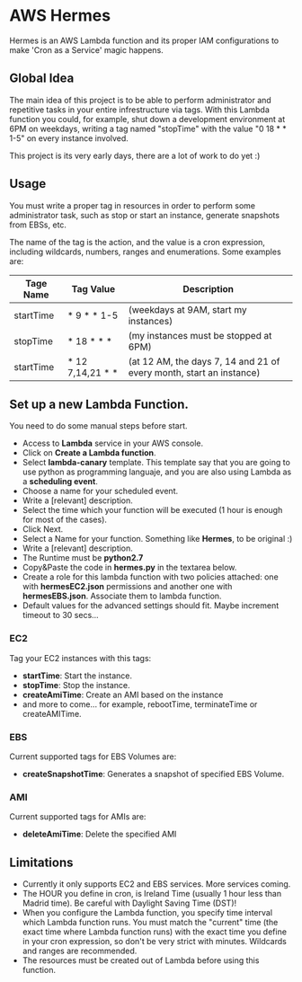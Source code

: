 # AWS Hermes

Hermes is an AWS Lambda function and its proper IAM configurations to make 'Cron as a Service' magic happens.

## Global Idea

The main idea of this project is to be able to perform administrator and repetitive tasks in your entire infrestructure via tags. With this Lambda function you could, for example, shut down a development environment at 6PM on weekdays, writing a tag named "stopTime" with the value "0 18 * * 1-5" on every instance involved.

This project is its very early days, there are a lot of work to do yet :)

## Usage

You must write a proper tag in resources in order to perform some administrator task, such as stop or start an instance, generate snapshots from EBSs, etc.

The name of the tag is the action, and the value is a cron expression, including wildcards, numbers, ranges and enumerations. Some examples are:

Tage Name | Tag Value | Description
---- | ---- | ---
startTime | * 9 * * 1-5 | (weekdays at 9AM, start my instances)
stopTime | * 18 * * * |  (my instances must be stopped at 6PM)
startTime | * 12 7,14,21 * * | (at 12 AM, the days 7, 14 and 21 of every month, start an instance)

## Set up a new Lambda Function.

You need to do some manual steps before start.

- Access to **Lambda** service in your AWS console.
- Click on **Create a Lambda function**.
- Select **lambda-canary** template. This template say that you are going to use python as programming languaje, and you are also using Lambda as a **scheduling event**.
- Choose a name for your scheduled event.
- Write a [relevant] description.
- Select the time which your function will be executed (1 hour is enough for most of the cases).
- Click Next.
- Select a Name for your function. Something like **Hermes**, to be original :)
- Write a [relevant] description.
- The Runtime must be **python2.7**
- Copy&Paste the code in **hermes.py** in the textarea below.
- Create a role for this lambda function with two policies attached: one with **hermesEC2.json** permissions and another one with **hermesEBS.json**. Associate them to lambda function.
- Default values for the advanced settings should fit. Maybe increment timeout to 30 secs...

### EC2

Tag your EC2 instances with this tags:

- **startTime**: Start the instance.
- **stopTime**: Stop the instance.
- **createAmiTime**: Create an AMI based on the instance
- and more to come... for example, rebootTime, terminateTime or createAMITime.

### EBS

Current supported tags for EBS Volumes are:

- **createSnapshotTime**: Generates a snapshot of specified EBS Volume.

### AMI

Current supported tags for AMIs are:

- **deleteAmiTime**: Delete the specified AMI

## Limitations

- Currently it only supports EC2 and EBS services. More services coming.
- The HOUR you define in cron, is Ireland Time (usually 1 hour less than Madrid time). Be careful with Daylight Saving Time (DST)!
- When you configure the Lambda function, you specify time interval which Lambda function runs. You must match the "current" time (the exact time where Lambda function runs) with the exact time you define in your cron expression, so don't be very strict with minutes. Wildcards and ranges are recommended.
- The resources must be created out of Lambda before using this function.
